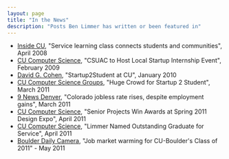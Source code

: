 ```yaml
---
layout: page
title: "In the News"
description: "Posts Ben Limmer has written or been featured in"
---
```

* [Inside CU](http://www.colorado.edu/insidecu/editions/2008/4-8/story2.html), "Service learning class connects students and communities", April 2008
* [CU Computer Science](http://www.cs.colorado.edu/department/news/startups2students.html), "CSUAC to Host Local Startup Internship Event", February 2009
* [David G. Cohen](http://www.davidgcohen.com/2010/01/17/startup2student-at-cu/), "Startup2Student at CU", January 2010
* [CU Computer Science Groups](http://groups.cs.colorado.edu/?p=76), "Huge Crowd for Startup 2 Student", March 2011
* [9 News Denver](http://www.9news.com/news/local/article/189593/188/Colorado-jobless-rate-rises-despite-employment-gains-), "Colorado jobless rate rises, despite employment gains", March 2011
* [CU Computer Science](http://www.cs.colorado.edu/department/news/spring2011expo.html), "Senior Projects Win Awards at Spring 2011 Design Expo", April 2011
* [CU Computer Science](http://www.cs.colorado.edu/department/news/limmerogs.html), "Limmer Named Outstanding Graduate for Service", April 2011
* [Boulder Daily Camera](http://www.dailycamera.com/cu-news/ci_18003536), "Job market warming for CU-Boulder's Class of 2011" - May 2011
